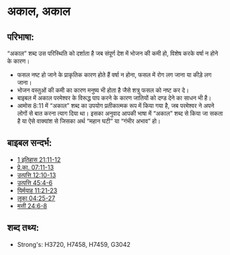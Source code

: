 # अकाल, अकाल #

## परिभाषा: ##

“अकाल” शब्द उस परिस्थिति को दर्शाता है जब संपूर्ण देश में भोजन की कमी हो, विशेष करके वर्षा न होने के कारण।

* फसल नष्ट हो जाने के प्राकृतिक कारण होते हैं वर्षा न होना, फसल में रोग लग जाना या कीड़े लग जाना।
* भोजन वस्तुओं की कमी का कारण मनुष्य भी होता है जैसे शत्रु फसल को नष्ट कर दे।
* बाइबल में अकाल परमेश्वर के विरूद्ध पाप करने के कारण जातियों को दण्ड देने का साधन भी है।
* आमोस 8:11 में “अकाल” शब्द का उपयोग प्रतीकात्मक रूप में किया गया है, जब परमेश्वर ने अपने लोगों से बात करना त्याग दिया था। इसका अनुवाद आपकी भाषा में “अकाल” शब्द से किया जा सकता है या ऐसे वाक्यांश से जिसका अर्थ “महान घटी” या “गंभीर अभाव” हो।

## बाइबल सन्दर्भ: ##

* [1 इतिहास 21:11-12](rc://en/tn/help/1ch/21/11)
* [प्रे.का. 07:11-13](rc://en/tn/help/act/07/11)
* [उत्पत्ति 12:10-13](rc://en/tn/help/gen/12/10)
* [उत्पत्ति 45:4-6](rc://en/tn/help/gen/45/04)
* [यिर्मयाह 11:21-23](rc://en/tn/help/jer/11/21)
* [लूका 04:25-27](rc://en/tn/help/luk/04/25)
* [मत्ती 24:6-8](rc://en/tn/help/mat/24/06)

## शब्द तथ्य: ##

* Strong's: H3720, H7458, H7459, G3042
